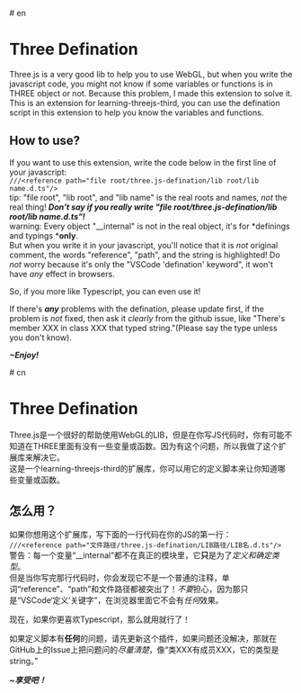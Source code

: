 \# en
# Three Defination
Three.js is a very good lib to help you to use WebGL, but when you write the javascript code, you might not know if some variables or functions is in THREE object or not. Because this problem, I made this extension to solve it.  
This is an extension for learning-threejs-third, you can use the defination script in this extension to help you know the variables and functions.

## How to use?
If you want to use this extension, write the code below in the first line of your javascript:  
`///<reference path="file root/three.js-defination/lib root/lib name.d.ts"/>`  
tip: "file root", "lib root", and "lib name" is the real roots and names, *not* the real thing! ***Don't say if you really write "file root/three.js-defination/lib root/lib name.d.ts"!***  
warning: Every object "__internal" is not in the real object, it's for *definings and typings ***only**.  
But when you write it in your javascript, you'll notice that it is *not* original comment, the words "reference", "path", and the string is highlighted! Do *not* worry because it's only the "VSCode 'defination' keyword", it won't have *any* effect in browsers.

So, if you more like Typescript, you can even use it!

If there's ***any*** problems with the defination, please update first, if the problem is *not* fixed, then ask it *clearly* from the github issue, like "There's member XXX in class XXX that typed string."(Please say the type unless you don't know).  

***~Enjoy!***

\# cn
# Three Defination
Three.js是一个很好的帮助使用WebGL的LIB，但是在你写JS代码时，你有可能不知道在THREE里面有没有一些变量或函数。因为有这个问题，所以我做了这个扩展库来解决它。  
这是一个learning-threejs-third的扩展库，你可以用它的定义脚本来让你知道哪些变量或函数。

## 怎么用？
如果你想用这个扩展库，写下面的一行代码在你的JS的第一行：  
`///<reference path="文件路径/three.js-defination/LIB路径/LIB名.d.ts"/>`  
警告：每一个变量“__internal”都不在真正的模块里，它**只**是为了*定义和确定类型*。  
但是当你写完那行代码时，你会发现它不是一个普通的注释，单词“reference”、“path”和文件路径都被突出了！*不要*担心，因为那只是“VSCode‘定义’关键字”，在浏览器里面它不会有*任何*效果。

现在，如果你更喜欢Typescript，那么就用就行了！

如果定义脚本有**任何**的问题，请先更新这个插件，如果问题还没解决，那就在GitHub上的Issue上把问题问的*尽量清楚*，像“类XXX有成员XXX，它的类型是string。”

***~享受吧！***
